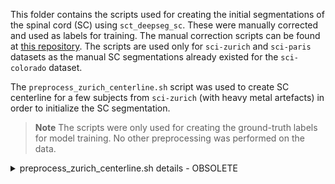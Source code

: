 This folder contains the scripts used for creating the initial segmentations of the spinal cord (SC) using `sct_deepseg_sc`. 
These were manually corrected and used as labels for training. The manual correction scripts can be found at [this repository](https://github.com/spinalcordtoolbox/manual-correction/). 
The scripts are used only for `sci-zurich` and `sci-paris` datasets as the manual SC segmentations already existed for the `sci-colorado` dataset.

The `preprocess_zurich_centerline.sh` script was used to create SC centerline for a few subjects from `sci-zurich` (with heavy metal artefacts) in order to initialize the SC segmentation.

> **Note**
> The scripts were only used for creating the ground-truth labels for model training. No other preprocessing was performed on the data.

<details><summary>preprocess_zurich_centerline.sh details - OBSOLETE</summary>

### Details on the centerline extraction script

For a high-level overview, the preprocessing script iterates over all the subjects in the dataset and extracts the SC centerline automatically (if the manual SC centerline is not available), or, uses the manual SC centerline (if available). 

The flow of `preprocess_zurich_centerline.sh`, in detail, is as follows:

1. A variable corresponding to the contrast to be preprocessed is defined. 
2. The function `get_centerline_if_does_not_exist` checks whether the SC centerline mask exists within the dataset; if yes, uses the manual SC centerline mask, if not, then automatically extracts it using `sct_get_centerline`. The mask is then dilated using the `disk` object. Note that the centerline is extracted using the native resolution of the image. 
3. The original image is resampled to a isotropic resolution. The dilated SC centerline mask is then used as the reference to crop the resampled image so as to focus on the spinal cord.
4. Likewise, the ground truth SC lesion mask is resampled to the same isotropic resolution as the corresponding image and then cropped around the SC using the above-mentioned dilated centerline mask as the reference. 

Note, the cropping is done around the entire region of the SC (so as to reduce size of the input images) and not just around the SC lesion. 

#### Performing Manual QC for Centerline Extraction
To ensure that the extracted centerline is correct/meaningful, a QC has to be performed by going over all the subjects in the `index.html` file inside the `qc/` folder. The instructions for navigating `index.html` are provided on the page itself. For each subject, two outputs are generated: (1) the extracted centerline as seen on the axial slices and (2) the centerline as seen on the sagittal plane. The QC procedure is as follows:
1. Look at both the outputs and make sure that the centerline is overlayed on the SC itself and does not erroneously lie outside the SC.
2. Identify all the subjects where the automatic centerline detection fails (usually occurs in lumbar images) and download the QC fails. This should download a `.yml` file containing list of subjects required manual correction. 
3. For each failed subject, run the following command from the terminal: `sct_get_centerline -i <subject-name> -method viewer -gap 30 -qc qc-manual -o <output-path>_centerline-manual`. 
    1. This command opens a GUI that allows you to select a few points on the SC so as to extract the centerline. Once you "Save and Quit" the GUI, two files `<subject_name>_centerline-manual.nii.gz` and `<subject_name>_centerline-manual.csv` files are saved in the `output_path` provided.
    2. Note that the `output_path` should be: `derivatives/labels/sub-zhXX/ses-XX/anat/`. That is, the manually corrected SC centerline should exist as a derivative file. 

</details>
